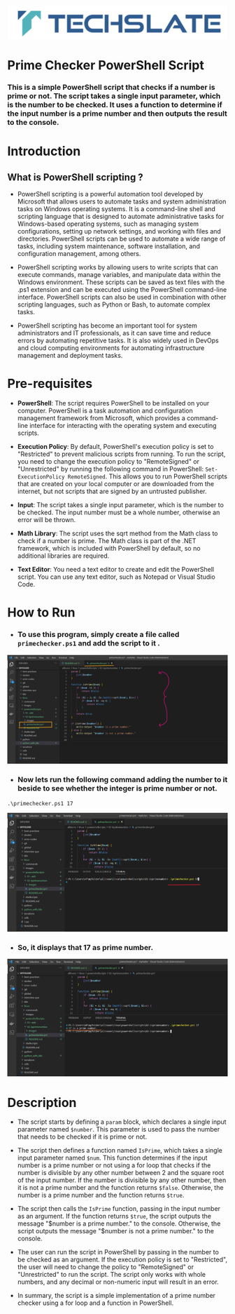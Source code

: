 
![TechSlate](../../../global/images/ts.png)

# Prime Checker PowerShell Script

### This is a simple PowerShell script that checks if a number is prime or not. The script takes a single input parameter, which is the number to be checked. It uses a function to determine if the input number is a prime number and then outputs the result to the console.


# Introduction

## What is PowerShell scripting ?

- PowerShell scripting is a powerful automation tool developed by Microsoft that allows users to automate tasks and system administration tasks on Windows operating systems. It is a command-line shell and scripting language that is designed to automate administrative tasks for Windows-based operating systems, such as managing system configurations, setting up network settings, and working with files and directories. PowerShell scripts can be used to automate a wide range of tasks, including system maintenance, software installation, and configuration management, among others.

- PowerShell scripting works by allowing users to write scripts that can execute commands, manage variables, and manipulate data within the Windows environment. These scripts can be saved as text files with the .ps1 extension and can be executed using the PowerShell command-line interface. PowerShell scripts can also be used in combination with other scripting languages, such as Python or Bash, to automate complex tasks.

- PowerShell scripting has become an important tool for system administrators and IT professionals, as it can save time and reduce errors by automating repetitive tasks. It is also widely used in DevOps and cloud computing environments for automating infrastructure management and deployment tasks.


# Pre-requisites

- **PowerShell**: The script requires PowerShell to be installed on your computer. PowerShell is a task automation and configuration management framework from Microsoft, which provides a command-line interface for interacting with the operating system and executing scripts.

- **Execution Policy**: By default, PowerShell's execution policy is set to "Restricted" to prevent malicious scripts from running. To run the script, you need to change the execution policy to "RemoteSigned" or "Unrestricted" by running the following command in PowerShell: `Set-ExecutionPolicy RemoteSigned`. This allows you to run PowerShell scripts that are created on your local computer or are downloaded from the internet, but not scripts that are signed by an untrusted publisher.

- **Input**: The script takes a single input parameter, which is the number to be checked. The input number must be a whole number, otherwise an error will be thrown.

- **Math Library**: The script uses the sqrt method from the Math class to check if a number is prime. The Math class is part of the .NET framework, which is included with PowerShell by default, so no additional libraries are required.

- **Text Editor**: You need a text editor to create and edit the PowerShell script. You can use any text editor, such as Notepad or Visual Studio Code.

# How to Run

- ### To use this program, simply create a file called  `primechecker.ps1` and add the script to it .


![script](images/script.png)


- ### Now lets run the following command adding the number to it beside to see whether the integer is prime number or not.

```
.\primechecker.ps1 17

```

![script](images/print.png)


- ### So, it displays that 17 as prime number.

![script](images/output.png)




# Description

- The script starts by defining a `param` block, which declares a single input parameter named `$number`. This parameter is used to pass the number that needs to be checked if it is prime or not.

- The script then defines a function named `IsPrime`, which takes a single input parameter named `$num`. This function determines if the input number is a prime number or not using a for loop that checks if the number is divisible by any other number between 2 and the square root of the input number. If the number is divisible by any other number, then it is not a prime number and the function returns `$false`. Otherwise, the number is a prime number and the function returns `$true`.

- The script then calls the `IsPrime` function, passing in the input number as an argument. If the function returns `$true`, the script outputs the message "$number is a prime number." to the console. Otherwise, the script outputs the message "$number is not a prime number." to the console.

- The user can run the script in PowerShell by passing in the number to be checked as an argument. If the execution policy is set to "Restricted", the user will need to change the policy to "RemoteSigned" or "Unrestricted" to run the script. The script only works with whole numbers, and any decimal or non-numeric input will result in an error.

- In summary, the script is a simple implementation of a prime number checker using a for loop and a function in PowerShell.




